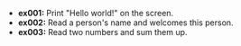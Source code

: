 - <strong>ex001:</strong> Print "Hello world!" on the screen.
- <strong>ex002:</strong> Read a person's name and welcomes this person.
- <strong>ex003:</strong> Read two numbers and sum them up.
